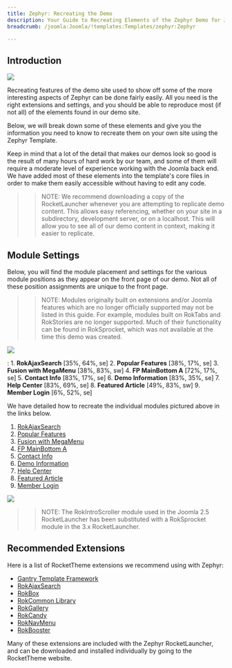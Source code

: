 ```yaml
---
title: Zephyr: Recreating the Demo
description: Your Guide to Recreating Elements of the Zephyr Demo for Joomla
breadcrumb: /joomla:Joomla/!templates:Templates/zephyr:Zephyr

---
```


Introduction
-----

![][Zephyr2]

Recreating features of the demo site used to show off some of the more interesting aspects of Zephyr can be done fairly easily. All you need is the right extensions and settings, and you should be able to reproduce most (if not all) of the elements found in our demo site. 

Below, we will break down some of these elements and give you the information you need to know to recreate them on your own site using the Zephyr Template.

Keep in mind that a lot of the detail that makes our demos look so good is the result of many hours of hard work by our team, and some of them will require a moderate level of experience working with the Joomla back end. We have added most of these elements into the template's core files in order to make them easily accessible without having to edit any code.

>> NOTE: We recommend downloading a copy of the RocketLauncher whenever you are attempting to replicate demo content. This allows easy referencing, whether on your site in a subdirectory, development server, or on a localhost. This will allow you to see all of our demo content in context, making it easier to replicate.

Module Settings
-----

Below, you will find the module placement and settings for the various module positions as they appear on the front page of our demo. Not all of these position assignments are unique to the front page.

>> NOTE: Modules originally built on extensions and/or Joomla features which are no longer officially supported may not be listed in this guide. For example, modules built on RokTabs and RokStories are no longer supported. Much of their functionality can be found in RokSprocket, which was not available at the time this demo was created.

![][Zephyr]

:   1. **RokAjaxSearch**  [35%, 64%, se]
    2. **Popular Features** [38%, 17%, se]
    3. **Fusion with MegaMenu** [38%, 83%, sw]
    4. **FP MainBottom A** [72%, 17%, se]
    5. **Contact Info**  [83%, 17%, se]
    6. **Demo Information** [83%, 35%, se]
    7. **Help Center** [83%, 69%, se]
    8. **Featured Article** [49%, 83%, sw]
    9. **Member Login** [6%, 52%, se]

We have detailed how to recreate the individual modules pictured above in the links below.

1. [RokAjaxSearch][module1]
2. [Popular Features][module2]
3. [Fusion with MegaMenu][module3]
4. [FP MainBottom A][module4]
5. [Contact Info][module5]
6. [Demo Information][module6]
7. [Help Center][module7]
8. [Featured Article][module8]
9. [Member Login][module9]

![][rokintroscroller]

>> NOTE: The RokIntroScroller module used in the Joomla 2.5 RocketLauncher has been substituted with a RokSprocket module in the 3.x RocketLauncher.

Recommended Extensions
-----

Here is a list of RocketTheme extensions we recommend using with Zephyr:

* [Gantry Template Framework][gantry]
* [RokAjaxSearch][rokajaxsearch]
* [RokBox][rokbox]
* [RokCommon Library](https://rockettheme.com/joomla/extensions/rokutilities)
* [RokGallery][rokgallery]
* [RokCandy][rokcandy]
* [RokNavMenu][roknavmenu]
* [RokBooster][rokbooster]

Many of these extensions are included with the Zephyr RocketLauncher, and can be downloaded and installed individually by going to the RocketTheme website.

[gantry]: http://gantry.org/downloads
[rokajaxsearch]: http://www.rockettheme.com/joomla/extensions/rokajaxsearch
[rokbox]: http://www.rockettheme.com/joomla/extensions/rokbox
[rokgallery]: http://www.rockettheme.com/joomla/extensions/rokgallery
[Zephyr]: assets/zephyr2.jpeg
[Zephyr2]: assets/zephyr.jpeg
[demooverride]: demo_override.md
[roknavmenu]: http://www.rockettheme.com/joomla/extensions/roknavmenu
[rokbooster]: http://www.rockettheme.com/joomla/extensions/rokbooster
[rokcandy]: http://www.rockettheme.com/joomla/extensions/rokcandy
[module1]: demo_module_1.md
[module2]: demo_module_2.md
[module3]: demo_module_3.md
[module4]: demo_module_4.md
[module5]: demo_module_5.md
[module6]: demo_module_6.md
[module7]: demo_module_7.md
[module8]: demo_module_8.md
[module9]: demo_module_9.md
[module10]: demo_module_10.md
[module11]: demo_module_11.md
[module12]: demo_module_12.md
[module13]: demo_module_13.md
[module14]: demo_module_14.md
[module15]: demo_module_15.md
[icons]: http://fortawesome.github.io/Font-Awesome/icons/
[article]: assets/article.jpg
[mainmenu]: assets/menu_1.jpeg
[rokintroscroller]: assets/rokintro.jpg
